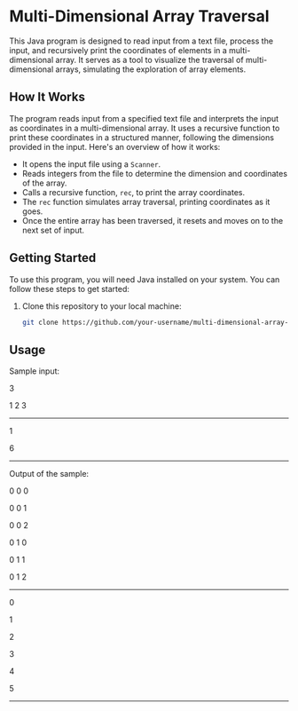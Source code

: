 # Multi-Dimensional Array Traversal

This Java program is designed to read input from a text file, process the input, and recursively print the coordinates of elements in a multi-dimensional array. It serves as a tool to visualize the traversal of multi-dimensional arrays, simulating the exploration of array elements.

## How It Works

The program reads input from a specified text file and interprets the input as coordinates in a multi-dimensional array. It uses a recursive function to print these coordinates in a structured manner, following the dimensions provided in the input. Here's an overview of how it works:

- It opens the input file using a `Scanner`.
- Reads integers from the file to determine the dimension and coordinates of the array.
- Calls a recursive function, `rec`, to print the array coordinates.
- The `rec` function simulates array traversal, printing coordinates as it goes.
- Once the entire array has been traversed, it resets and moves on to the next set of input.

## Getting Started

To use this program, you will need Java installed on your system. You can follow these steps to get started:

1. Clone this repository to your local machine:

   ```bash
   git clone https://github.com/your-username/multi-dimensional-array-traversal.git

## Usage

Sample input:

3

1 2 3

-----
1

6

-------------

Output of the sample:

0 0 0

0 0 1

0 0 2

0 1 0

0 1 1

0 1 2


-------------
0

1

2

3

4

5

-------------

